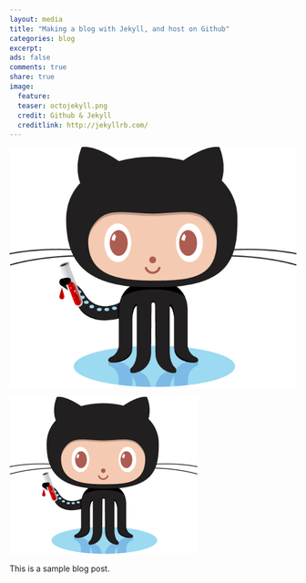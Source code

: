 ```yaml
---
layout: media
title: "Making a blog with Jekyll, and host on Github"
categories: blog
excerpt:
ads: false
comments: true
share: true
image:
  feature: 
  teaser: octojekyll.png
  credit: Github & Jekyll
  creditlink: http://jekyllrb.com/
---
```


![octojekyll](https://github.com/midaeng/midaeng.github.io/blob/master/images/octojekyll.png)

<img class="alignnone size-full wp-image-58" src="/images/octojekyll.png" width="330" height="276" />

This is a sample blog post.
